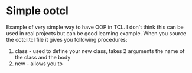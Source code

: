 # Simple ootcl

Example of very simple way to have OOP in TCL. I don't think this can be used in real projects but can be good learning example.
When you source the ootcl.tcl file it gives you following procedures:

1. class - used to define your new class, takes 2 arguments the name of the class and the body
2. new - allows you to
